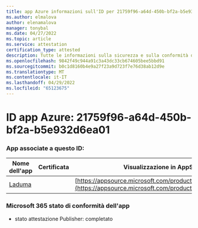 ```yaml
---
title: app Azure informazioni sull'ID per 21759f96-a64d-450b-bf2a-b5e932d6ea01
ms.author: elmalova
author: elenamalova
manager: tonybal
ms.date: 04/27/2022
ms.topic: article
ms.service: attestation
certification_type: attested
description: Tutte le informazioni sulla sicurezza e sulla conformità disponibili per 21759f96-a64d-450b-bf2a-b5e932d6ea01.
ms.openlocfilehash: 9842f49c944a91c3a43dc33cb674605bee5bbd91
ms.sourcegitcommit: b0c1d8160b4e9a27f23a9d723f7e76d38ab12d9e
ms.translationtype: MT
ms.contentlocale: it-IT
ms.lasthandoff: 04/29/2022
ms.locfileid: "65123675"
---
```

# <a name="azure-app-id-21759f96-a64d-450b-bf2a-b5e932d6ea01"></a>ID app Azure: 21759f96-a64d-450b-bf2a-b5e932d6ea01


### <a name="apps-associated-with-this-id"></a>App associate a questo ID:
| **Nome dell'app** | **Certificata** | **Visualizzazione in AppSource** |
|--------------|---------------|-----------------------|
| [Laduma](../forward/WA200003907.md) |  | [https://appsource.microsoft.com/product/office/WA200003907](https://appsource.microsoft.com/product/office/WA200003907) |

### <a name="microsoft-365-app-compliance-status"></a>Microsoft 365 stato di conformità dell'app
- stato attestazione Publisher: completato
